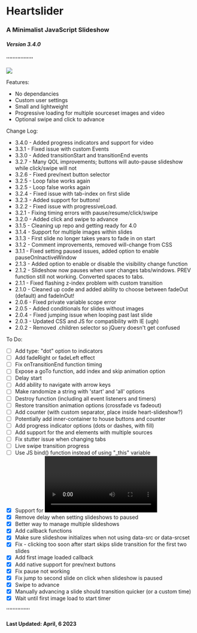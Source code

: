 # Heartslider

### A Minimalist JavaScript Slideshow

##### Version 3.4.0

'''''''''''''''''

[![](https://data.jsdelivr.com/v1/package/gh/austenhart/heartslider/badge)](https://www.jsdelivr.com/package/gh/austenhart/heartslider)

Features:

-   No dependancies
-   Custom user settings
-   Small and lightweight
-   Progressive loading for multiple sourceset images and video
-   Optional swipe and click to advance

Change Log:

-   3.4.0 - Added progress indicators and support for video
-   3.3.1 - Fixed issue with custom Events
-   3.3.0 - Added transitionStart and transitionEnd events
-   3.2.7 - Many QOL improvements; buttons will auto-pause slideshow while click/swipe will not
-   3.2.6 - Fixed prev/next button selector
-   3.2.5 - Loop false works again
-   3.2.5 - Loop false works again
-   3.2.4 - Fixed issue with tab-index on first slide
-   3.2.3 - Added support for buttons!
-   3.2.2 - Fixed issue with progressiveLoad.
-   3.2.1 - Fixing timing errors with pause/resume/click/swipe
-   3.2.0 - Added click and swipe to advance
-   3.1.5 - Cleaning up repo and getting ready for 4.0
-   3.1.4 - Support for multiple images within slides
-   3.1.3 - First slide no longer takes years to fade in on start
-   3.1.2 - Comment improvements, removed will-change from CSS
-   3.1.1 - Fixed setting paused issues, added option to enable pauseOnInactiveWindow
-   2.1.3 - Added option to enable or disable the visibility change function
-   2.1.2 - Slideshow now pauses when user changes tabs/windows. PREV function still not working. Converted spaces to tabs.
-   2.1.1 - Fixed flashing z-index problem with custom transition
-   2.1.0 - Cleaned up code and added ability to choose between fadeOut (default) and fadeInOut!
-   2.0.6 - Fixed private variable scope error
-   2.0.5 - Added conditionals for slides without images
-   2.0.4 - Fixed jumping issue when looping past last slide
-   2.0.3 - Updated CSS and JS for compatibility with IE (ugh)
-   2.0.2 - Removed .children selector so jQuery doesn't get confused

To Do:

-   [ ] Add type: "dot" option to indicators
-   [ ] Add fadeRight or fadeLeft effect
-   [ ] Fix onTransitionEnd function timing
-   [ ] Expose a goTo function, add index and skip animation option
-   [ ] Delay start
-   [ ] Add ability to navigate with arrow keys
-   [ ] Make randomize a string with 'start' and 'all' options
-   [ ] Destroy function (including all event listeners and timers)
-   [ ] Restore transition animation options (crossfade vs fadeout)
-   [ ] Add counter (with custom separator, place inside heart-slideshow?)
-   [ ] Potentially add inner-container to house buttons and counter
-   [ ] Add progress indicator options (dots or dashes, with fill)
-   [ ] Add support for the <picture> and elements with multiple sources
-   [ ] Fix stutter issue when changing tabs
-   [ ] Live swipe transition progress
-   [ ] Use JS bind() function instead of using "\_this" variable
-   [x] Support for <video>
-   [x] Remove delay when setting slideshows to paused
-   [x] Better way to manage multiple slideshows
-   [x] Add callback functions
-   [x] Make sure slideshow initializes when not using data-src or data-srcset
-   [x] Fix - clicking too soon after start skips slide transition for the first two slides
-   [x] Add first image loaded callback
-   [x] Add native support for prev/next buttons
-   [x] Fix pause not working
-   [x] Fix jump to second slide on click when slideshow is paused
-   [x] Swipe to advance
-   [x] Manually advancing a slide should transition quicker (or a custom time)
-   [x] Wait until first image load to start timer

'''''''''''''''

#### Last Updated: April, 6 2023

